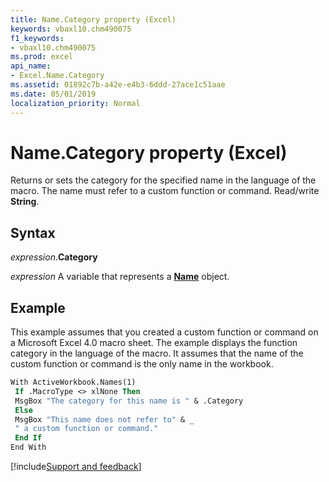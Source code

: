 ```yaml
---
title: Name.Category property (Excel)
keywords: vbaxl10.chm490075
f1_keywords:
- vbaxl10.chm490075
ms.prod: excel
api_name:
- Excel.Name.Category
ms.assetid: 01892c7b-a42e-e4b3-6ddd-27ace1c51aae
ms.date: 05/01/2019
localization_priority: Normal
---
```



# Name.Category property (Excel)

Returns or sets the category for the specified name in the language of the macro. The name must refer to a custom function or command. Read/write **String**.


## Syntax

_expression_.**Category**

_expression_ A variable that represents a **[Name](Excel.Name.md)** object.


## Example

This example assumes that you created a custom function or command on a Microsoft Excel 4.0 macro sheet. The example displays the function category in the language of the macro. It assumes that the name of the custom function or command is the only name in the workbook.

```vb
With ActiveWorkbook.Names(1) 
 If .MacroType <> xlNone Then 
 MsgBox "The category for this name is " & .Category 
 Else 
 MsgBox "This name does not refer to" & _ 
 " a custom function or command." 
 End If 
End With
```




[!include[Support and feedback](~/includes/feedback-boilerplate.md)]